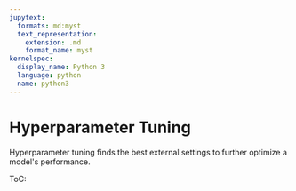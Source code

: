 ```yaml
---
jupytext:
  formats: md:myst
  text_representation:
    extension: .md
    format_name: myst
kernelspec:
  display_name: Python 3
  language: python
  name: python3
---
```

# Hyperparameter Tuning
Hyperparameter tuning finds the best external settings to further optimize a model's performance.

ToC:
```{tableofcontents}
```